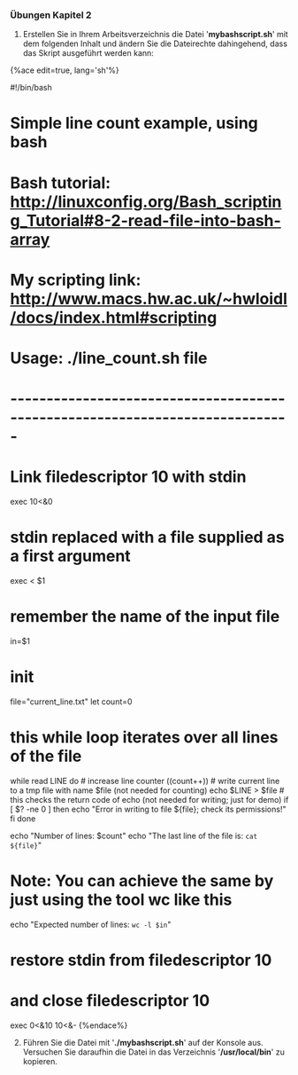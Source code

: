 ### Übungen Kapitel 2

1. Erstellen Sie in Ihrem Arbeitsverzeichnis die Datei '**mybashscript.sh**' mit dem folgenden Inhalt und ändern Sie die Dateirechte dahingehend, dass das Skript ausgeführt werden kann:  

{%ace edit=true, lang='sh'%}

#!/bin/bash
# Simple line count example, using bash
#
# Bash tutorial: http://linuxconfig.org/Bash_scripting_Tutorial#8-2-read-file-into-bash-array
# My scripting link: http://www.macs.hw.ac.uk/~hwloidl/docs/index.html#scripting
#
# Usage: ./line_count.sh file
# -----------------------------------------------------------------------------

# Link filedescriptor 10 with stdin
exec 10<&0
# stdin replaced with a file supplied as a first argument
exec < $1
# remember the name of the input file
in=$1

# init
file="current_line.txt"
let count=0

# this while loop iterates over all lines of the file
while read LINE
do
    # increase line counter 
    ((count++))
    # write current line to a tmp file with name $file (not needed for counting)
    echo $LINE > $file
    # this checks the return code of echo (not needed for writing; just for demo)
    if [ $? -ne 0 ] 
     then echo "Error in writing to file ${file}; check its permissions!"
    fi
done

echo "Number of lines: $count"
echo "The last line of the file is: `cat ${file}`"

# Note: You can achieve the same by just using the tool wc like this
echo "Expected number of lines: `wc -l $in`"

# restore stdin from filedescriptor 10
# and close filedescriptor 10
exec 0<&10 10<&-
{%endace%}

2. Führen Sie die Datei mit '**./mybashscript.sh**' auf der Konsole aus. Versuchen Sie daraufhin die Datei in das Verzeichnis '**/usr/local/bin**' zu kopieren.



